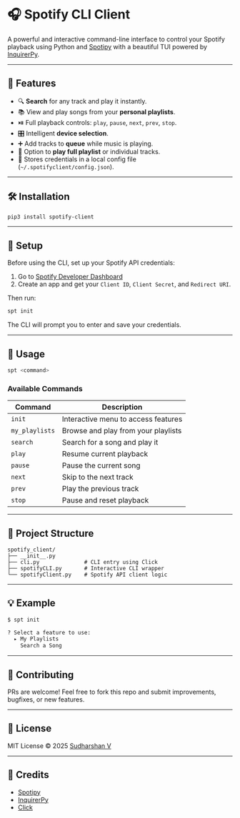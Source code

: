 # 🎧 Spotify CLI Client

A powerful and interactive command-line interface to control your Spotify playback using Python and [Spotipy](https://spotipy.readthedocs.io/) with a beautiful TUI powered by [InquirerPy](https://github.com/kazhala/InquirerPy).

---

## 🚀 Features

- 🔍 **Search** for any track and play it instantly.
- 📚 View and play songs from your **personal playlists**.
- ⏯️ Full playback controls: `play`, `pause`, `next`, `prev`, `stop`.
- 🎛️ Intelligent **device selection**.
- ➕ Add tracks to **queue** while music is playing.
- 🔄 Option to **play full playlist** or individual tracks.
- 💾 Stores credentials in a local config file (`~/.spotifyclient/config.json`).

---

## 🛠️ Installation

```bash
pip3 install spotify-client
```

---

## 🎹 Setup

Before using the CLI, set up your Spotify API credentials:

1. Go to [Spotify Developer Dashboard](https://developer.spotify.com/dashboard)
2. Create an app and get your `Client ID`, `Client Secret`, and `Redirect URI`.

Then run:

```bash
spt init
```

The CLI will prompt you to enter and save your credentials.

---

## 🧠 Usage

```bash
spt <command>
```

### Available Commands

| Command        | Description                         |
| -------------- | ----------------------------------- |
| `init`         | Interactive menu to access features |
| `my_playlists` | Browse and play from your playlists |
| `search`       | Search for a song and play it       |
| `play`         | Resume current playback             |
| `pause`        | Pause the current song              |
| `next`         | Skip to the next track              |
| `prev`         | Play the previous track             |
| `stop`         | Pause and reset playback            |

---

## 📁 Project Structure

```
spotify_client/
├── __init__.py
├── cli.py              # CLI entry using Click
├── spotifyCLI.py       # Interactive CLI wrapper
└── spotifyClient.py    # Spotify API client logic
```

---

## 💡 Example

```bash
$ spt init

? Select a feature to use:
  ▸ My Playlists
    Search a Song
```

---

## 🤝 Contributing

PRs are welcome! Feel free to fork this repo and submit improvements, bugfixes, or new features.

---

## 📜 License

MIT License © 2025 [Sudharshan V](./LICENSE)

---

## 🔗 Credits

- [Spotipy](https://github.com/plamere/spotipy)
- [InquirerPy](https://github.com/kazhala/InquirerPy)
- [Click](https://click.palletsprojects.com/)
